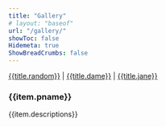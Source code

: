 ```yaml
---
title: "Gallery"
# layout: "baseof"
url: "/gallery/"
showToc: false
Hidemeta: true
ShowBreadCrumbs: false
---
```


<link rel="stylesheet" href="/src/index.css">
<div id="app">
  <div class="navbar" v-cloak>
    <span><a href="/gallery/" class="active-link">{{title.random}}</a></span>
    |
    <span><a href="/dame/">{{title.dame}}</a></span>
    | 
    <span><a href="/jane-works/">{{title.jane}}</a></span>
    <br>
  </div>
  <transition name="spinner" mode="out-in">
      <div class="spinner" v-show="isLoading">
          <div class="lds-roller">
            <div></div>
            <div></div>
            <div></div>
            <div></div>
            <div></div>
            <div></div>
            <div></div>
            <div></div>
          </div>
      </div>
  </transition>
  <div class="container" v-cloak>
      <div class="wrapper" v-for="item in imgSrc">
        <img 
            :src="item.linkAdd" :alt="item.altText" :key="item.id"
            @click.prevent="currentShow(item.linkAdd)"
            @load="loaded"
            />
        <div class="caps" v-cloak>
            <h3>{{item.pname}}</h3>
            <span>{{item.descriptions}}</span>
        </div>
      </div>
  </div>
  <transition name="popup" @click="closeImg" >
    <div 
        v-if="maskOn" 
        :class="maskOn?'mask':''" 
        @click="closeImg"  >
        <img :src="currentImg" alt="">
    </div>
  </transition>
</div>

<script src="/src/main.js"></script>
<script src="https://cdn.jsdelivr.net/npm/vue@2" defer></script>
